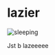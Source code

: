 # lazier
![sleeping](https://github.com/blazebezz/lazier/assets/48889698/7566763d-222b-4375-83d8-4e21cf75e638)

Jst b lazeeeee
